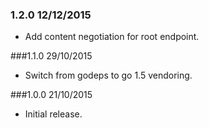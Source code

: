 ### 1.2.0 12/12/2015

* Add content negotiation for root endpoint.

###1.1.0 29/10/2015

* Switch from godeps to go 1.5 vendoring.

###1.0.0 21/10/2015

* Initial release.